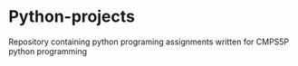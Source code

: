 # Python-projects
Repository containing python programing assignments written for CMPS5P python programming
